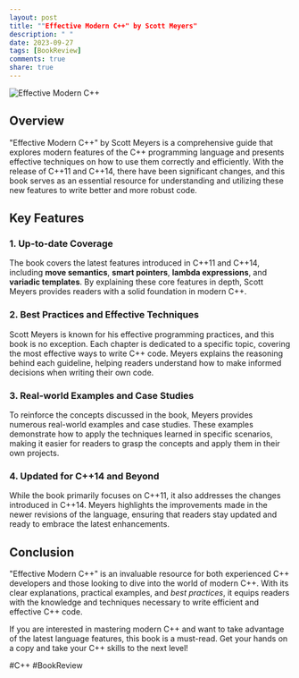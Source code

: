 ```yaml
---
layout: post
title: ""Effective Modern C++" by Scott Meyers"
description: " "
date: 2023-09-27
tags: [BookReview]
comments: true
share: true
---
```


![Effective Modern C++](https://images-na.ssl-images-amazon.com/images/I/51Fh45aTtsL._SX379_BO1,204,203,200_.jpg)

## Overview

"Effective Modern C++" by Scott Meyers is a comprehensive guide that explores modern features of the C++ programming language and presents effective techniques on how to use them correctly and efficiently. With the release of C++11 and C++14, there have been significant changes, and this book serves as an essential resource for understanding and utilizing these new features to write better and more robust code.

## Key Features

### 1. Up-to-date Coverage

The book covers the latest features introduced in C++11 and C++14, including **move semantics**, **smart pointers**, **lambda expressions**, and **variadic templates**. By explaining these core features in depth, Scott Meyers provides readers with a solid foundation in modern C++.

### 2. **Best Practices** and **Effective Techniques**

Scott Meyers is known for his effective programming practices, and this book is no exception. Each chapter is dedicated to a specific topic, covering the most effective ways to write C++ code. Meyers explains the reasoning behind each guideline, helping readers understand how to make informed decisions when writing their own code.

### 3. **Real-world Examples** and **Case Studies**

To reinforce the concepts discussed in the book, Meyers provides numerous real-world examples and case studies. These examples demonstrate how to apply the techniques learned in specific scenarios, making it easier for readers to grasp the concepts and apply them in their own projects.

### 4. **Updated** for C++14 and **Beyond**

While the book primarily focuses on C++11, it also addresses the changes introduced in C++14. Meyers highlights the improvements made in the newer revisions of the language, ensuring that readers stay updated and ready to embrace the latest enhancements.

## Conclusion

"Effective Modern C++" is an invaluable resource for both experienced C++ developers and those looking to dive into the world of modern C++. With its clear explanations, practical examples, and *best practices*, it equips readers with the knowledge and techniques necessary to write efficient and effective C++ code.

If you are interested in mastering modern C++ and want to take advantage of the latest language features, this book is a must-read. Get your hands on a copy and take your C++ skills to the next level!

#C++ #BookReview